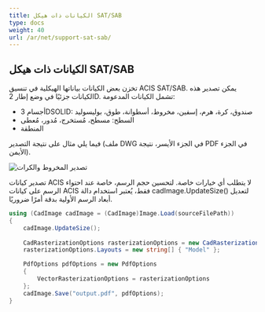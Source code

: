 ```yaml
---
title: الكيانات ذات هيكل SAT/SAB
type: docs
weight: 40
url: /ar/net/support-sat-sab/
---
```


## **الكيانات ذات هيكل SAT/SAB**

تخزن بعض الكيانات بياناتها الهيكلية في تنسيق ACIS SAT/SAB. يمكن تصدير هذه الكيانات جزئيًا في وضع إطار 2D. تشمل الكيانات المدعومة:

*	أجسام 3DSOLID: صندوق، كرة، هرم، إسفين، مخروط، أسطوانة، طوق، بوليسوليد
*	السطح: مسطح، مُستخرج، مُدور، مُعطى
*	المنطقة

فيما يلي مثال على نتيجة التصدير (ملف DWG في الجزء الأيسر، نتيجة PDF في الجزء الأيمن).

![تصدير المخروط والكرات](coneAndSpheres.png)

تصدير كيانات ACIS لا يتطلب أي خيارات خاصة. لتحسين حجم الرسم، خاصة عند احتواء الرسم على كيانات ACIS فقط، يُعتبر استخدام دالة cadImage.UpdateSize() لتعديل أبعاد الرسم الأولية بدقة أمرًا ضروريًا.

```csharp
using (CadImage cadImage = (CadImage)Image.Load(sourceFilePath))
{
	cadImage.UpdateSize();
	
	CadRasterizationOptions rasterizationOptions = new CadRasterizationOptions();
	rasterizationOptions.Layouts = new string[] { "Model" };

	PdfOptions pdfOptions = new PdfOptions
	{
		VectorRasterizationOptions = rasterizationOptions
	};
	cadImage.Save("output.pdf", pdfOptions);
}
```
